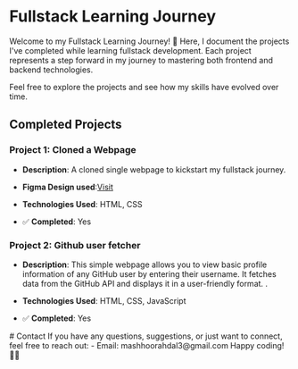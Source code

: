 # Fullstack Learning Journey

Welcome to my Fullstack Learning Journey! 🌟 Here, I document the projects I've completed while learning fullstack development. Each project represents a step forward in my journey to mastering both frontend and backend technologies.

Feel free to explore the projects and see how my skills have evolved over time.

## Completed Projects

### Project 1: Cloned a Webpage

- **Description**: A cloned single webpage to kickstart my fullstack journey.
- **Figma Design used**:<a href="https://www.figma.com/file/nh0V05z3NB87ue9v5PcO3R/writings.dev?type=design&node-id=0%3A1&t=2iQplaIojU3ydAfW-1">Visit</a>
- **Technologies Used**: HTML, CSS
  
- ✅ **Completed**: Yes

### Project 2: Github user fetcher

- **Description**: This simple webpage allows you to view basic profile information of any GitHub user by entering their username. It fetches data from the GitHub API and displays it in a user-friendly format.
.
  
- **Technologies Used**: HTML, CSS, JavaScript
  
- ✅ **Completed**: Yes


<?-- ## Technologies Explored

- **Frontend**: HTML, CSS, JavaScript
- **Backend**: Node.js, Express
- **Database**: MongoDB
- **Version Control**: Git
- **Other**: RESTful API, CRUD Operations

## What I've Learned

- Developed a solid understanding of frontend and backend technologies.
- Implemented CRUD operations in a fullstack application.
- Explored the use of databases in web development.
- Gained experience in version control using Git.

## Future Goals

- Explore more advanced concepts in fullstack development.
- Build larger and more complex applications.
- Dive into different frontend frameworks (e.g., React, Angular, Vue.js). -->

# Contact

If you have any questions, suggestions, or just want to connect, feel free to reach out:

- Email: mashhoorahdal3@gmail.com


Happy coding! 🚀✨

